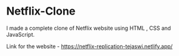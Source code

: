 # Netflix-Clone
I made a complete clone of Netflix website using HTML , CSS and JavaScript.



Link for the website - https://netflix-replication-tejaswi.netlify.app/
